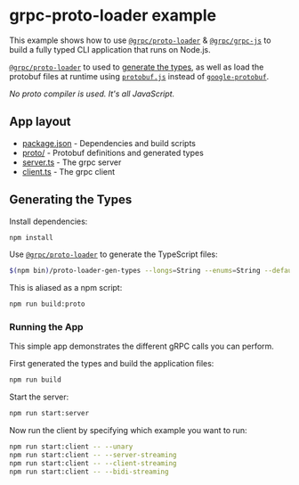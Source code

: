 # grpc-proto-loader example

This example shows how to use [`@grpc/proto-loader`](https://www.npmjs.com/package/@grpc/proto-loader) & [`@grpc/grpc-js`](https://www.npmjs.com/package/@grpc/grpc-js) to build a fully typed CLI application that runs on Node.js.

[`@grpc/proto-loader`](https://www.npmjs.com/package/@grpc/proto-loader) to used to [generate the types](https://github.com/grpc/grpc-node/pull/1474), as well as load the protobuf files at runtime using [`protobuf.js`](https://www.npmjs.com/package/protobufjs) instead of [`google-protobuf`](https://www.npmjs.com/package/google-protobuf).

_No proto compiler is used. It's all JavaScript._

## App layout

- [package.json](./package.json) - Dependencies and build scripts
- [proto/](./proto/) - Protobuf definitions and generated types
- [server.ts](./server.ts) - The grpc server
- [client.ts](./client.ts) - The grpc client

## Generating the Types

Install dependencies:

```sh
npm install
```

Use [`@grpc/proto-loader`](https://www.npmjs.com/package/@grpc/proto-loader) to generate the TypeScript files:

```sh
$(npm bin)/proto-loader-gen-types --longs=String --enums=String --defaults --oneofs --grpcLib=@grpc/grpc-js --outDir=proto/ proto/*.proto
```

This is aliased as a npm script:

```sh
npm run build:proto
```

### Running the App

This simple app demonstrates the different gRPC calls you can perform.

First generated the types and build the application files:

```sh
npm run build
```

Start the server:

```sh
npm run start:server
```

Now run the client by specifying which example you want to run:

```bash
npm run start:client -- --unary
npm run start:client -- --server-streaming
npm run start:client -- --client-streaming
npm run start:client -- --bidi-streaming
```
